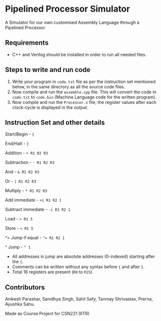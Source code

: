 # Pipelined Processor Simulator
A Simulator for our own customised Assembly Language through a Pipelined Processor

## Requirements
- C++ and Verilog should be installed in order to run all needed files.

## Steps to write and run code
1. Write your program in `code.txt` file as per the instruction set mentioned below, in the same directory as all the source code files.
2. Now compile and run the `assemble.cpp` file. This will convert the code in `code.txt` to `code.bin` (Machine Language code for the written program).
3. Now compile and run the `Processor.v` file, the register values after each clock-cycle is displayed in the output.

## Instruction Set and other details

Start/Begin - `{`

End/Halt - `}`

Addition - `+ R1 R2 R3` 

Subtraction - `- R1 R2 R3`

And - `& R1 R2 R3` 

Or - `| R1 R2 R3`

Multiply - `* R1 R2 R3`

Add immediate - `+i R1 R2 1`

Subtract immediate - `-i R1 R2 1`

Load - `> R1 5`

Store - `< R1 5`

^= Jump if equal - `^= R1 R2 1`

^ Jump - `^ 1`

- All addresses in jump are absolute addresses (0-indexed) starting after the `{`.
- Comments can be written without any syntax before `{` and after `}`.
- Total 16 registers are present (`R0` to `R15`).

## Contributors
Anikesh Parashar, Sanidhya Singh, Sahil Safy, Tanmay Shrivastav, Prerna, Ayushka Sahu.

Made as Course Project for CSN221 (IITR)

